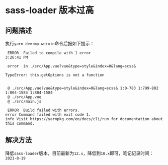 # sass-loader 版本过高

## 问题描述

执行`yarn dev:mp-weixin`命令后报如下提示：

```shell
 ERROR  Failed to compile with 1 error                                                                                                                                              3:26:41 PM

 error  in ./src/App.vue?vue&type=style&index=0&lang=scss&

TypeError: this.getOptions is not a function


 @ ./src/App.vue?vue&type=style&index=0&lang=scss& 1:0-783 1:799-802 1:804-1584 1:804-1584
 @ ./src/App.vue
 @ ./src/main.js

 ERROR  Build failed with errors.
error Command failed with exit code 1.
info Visit https://yarnpkg.com/en/docs/cli/run for documentation about this command.
```

## 解决方法

降低`sass-loader`版本，目前最新为`12.x`，降低到`10.x`即可，笔记记录时间：`2021-8-19`
